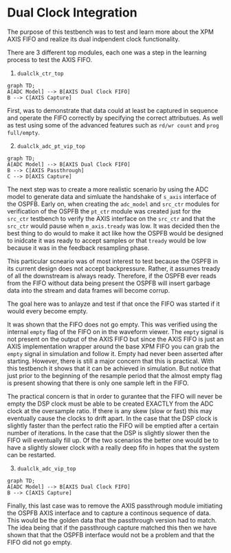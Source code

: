 # Dual Clock Integration

The purpose of this testbench was to test and learn more about the XPM AXIS FIFO
and realize its dual indpendent clock functionality.

There are 3 different top modules, each one was a step in the learning process
to test the AXIS FIFO.

1. `dualclk_ctr_top`
```mermaid
graph TD;
A[ADC Model] --> B[AXIS Dual Clock FIFO]
B --> C[AXIS Capture]
```

First, was to demonstrate that data could at least be captured in sequence and
operate the FIFO correctly by specifying the correct attributues. As well as
test using some of the advanced features such as `rd/wr count` and `prog
full/empty`.


2. `dualclk_adc_pt_vip_top`
```mermaid
graph TD;
A[ADC Model] --> B[AXIS Dual Clock FIFO]
B --> C[AXIS Passthrough]
C --> D[AXIS Capture]
```

The next step was to create a more realistic scenario by using the ADC model
to generate data and simluate the handshake of `s_axis` interface of the OSPFB.
Early on, when creating the `adc_model` and `src_ctr` modules for verification
of the OSPFB the `pt_ctr` module was created just for the `src_ctr` testbench to
verify the AXIS interface on the `src_ctr` and that the `src_ctr` would pause
when `m_axis.tready` was low. It was decided then the best thing to do would to
make it act like how the OSPFB would be designed to inidcate it was ready to
accept samples or that `tready` would be low because it was in the feedback
resampling phase.

This particular scneario was of most interest to test because the OSPFB in its
current design does not accept backpressure. Rather, it assumes tready of all
the downstream is always ready. Therefore, if the OSPFB ever reads from the FIFO
without data being present the OSPFB will insert garbage data into the stream
and data frames will become corrup.

The goal here was to anlayze and test if that once the FIFO was started if it
would every become empty.

It was shown that the FIFO does not go empty. This was verified using the
internal `empty` flag of the FIFO on in the waveform viewer. The `empty` signal
is not present on the output of the AXIS FIFO but since the AXIS FIFO is just an
AXIS implementation wrapper around the base XPM FIFO you can grab the `empty`
signal in simulation and follow it. Empty had never been asserted after
starting. However, there is still a major concern that this is practical. With
this testbench it shows that it can be achieved in simulation. But notice that
just prior to the beginning of the resample period that the almost empty flag is
present showing that there is only one sample left in the FIFO.

The practical concern is that in order to gurantee that the FIFO will never be empty the DSP
clock must be able to be created EXACTLY from the ADC clock at the oversample ratio. If there is
any skew (slow or fast) this may eventually cause the clocks to drift apart. In the case that
the DSP clock is slightly faster than the perfect ratio the FIFO will be emptied after a
certain number of iterations. In the case that the DSP is slightly slower then the FIFO will
eventually fill up. Of the two scenarios the better one would be to have a slightly slower
clock with a really deep fifo in hopes that the system can be restarted.

3. `dualclk_adc_vip_top`
```mermaid
graph TD;
A[ADC Model] --> B[AXIS Dual Clock FIFO]
B --> C[AXIS Capture]
```

Finally, this last case was to remove the AXIS passthrough module imitiating the
OSPFB AXIS interface and to capture a continous sequence of data. This would be
the golden data that the passthrough version had to match. The idea being that
if the passthrough capture matched this then we have shown that that the OSPFB
interface would not be a problem and that the FIFO did not go empty.
